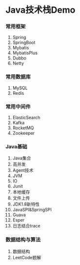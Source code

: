 # Java技术栈Demo

### 常用框架

1. Spring
2. SpringBoot
3. Mybatis
4. MybatisPlus
5. Dubbo
6. Netty

### 常用数据库

1. MySQL
2. Redis


### 常用中间件

1. ElasticSearch
2. Kafka 
3. RocketMQ
4. Zookeeper



### Java基础

1. Java集合
2. 高并发
3. Agent技术
4. JVM
5. IO 
6. Junit
7. 本地缓存
8. 文件上传
6. JDK1.8新特性 
7. JavaSPI&SpringSPI 
8. Guava 
9. Esper 
10. 日志结合trace

### 数据结构与算法

1. 数据结构
2. LeetCode题解